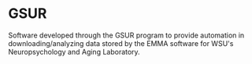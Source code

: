 # GSUR
Software developed through the GSUR program to provide automation in downloading/analyzing data stored by the EMMA software for WSU's Neuropsychology and Aging Laboratory. 
